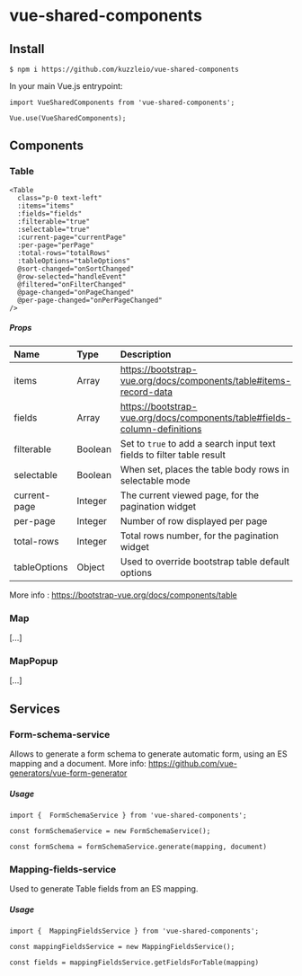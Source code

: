 # vue-shared-components

## Install

`$ npm i https://github.com/kuzzleio/vue-shared-components`

In your main Vue.js entrypoint:

```
import VueSharedComponents from 'vue-shared-components';

Vue.use(VueSharedComponents);
```

## Components

### Table

```
<Table
  class="p-0 text-left"
  :items="items"
  :fields="fields"
  :filterable="true"
  :selectable="true"
  :current-page="currentPage"
  :per-page="perPage"
  :total-rows="totalRows"
  :tableOptions="tableOptions"
  @sort-changed="onSortChanged"
  @row-selected="handleEvent"
  @filtered="onFilterChanged"
  @page-changed="onPageChanged"
  @per-page-changed="onPerPageChanged"
/>
```

##### Props

| Name         | Type    | Description                                                               |
| :----------- | :------ | :------------------------------------------------------------------------ |
| items        | Array   | https://bootstrap-vue.org/docs/components/table#items-record-data         |
| fields       | Array   | https://bootstrap-vue.org/docs/components/table#fields-column-definitions |
| filterable   | Boolean | Set to `true` to add a search input text fields to filter table result    |
| selectable   | Boolean | When set, places the table body rows in selectable mode                   |
| current-page | Integer | The current viewed page, for the pagination widget                        |
| per-page     | Integer | Number of row displayed per page                                          |
| total-rows   | Integer | Total rows number, for the pagination widget                              |
| tableOptions | Object  | Used to override bootstrap table default options                          |

More info : https://bootstrap-vue.org/docs/components/table

### Map

[...]

### MapPopup

[...]

## Services

### Form-schema-service

Allows to generate a form schema to generate automatic form, using an ES mapping and a document.
More info: https://github.com/vue-generators/vue-form-generator

##### Usage

```
import {  FormSchemaService } from 'vue-shared-components';

const formSchemaService = new FormSchemaService();

const formSchema = formSchemaService.generate(mapping, document)

```

### Mapping-fields-service

Used to generate Table fields from an ES mapping.

##### Usage

```
import {  MappingFieldsService } from 'vue-shared-components';

const mappingFieldsService = new MappingFieldsService();

const fields = mappingFieldsService.getFieldsForTable(mapping)

```
